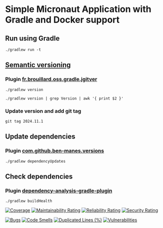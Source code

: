 # Simple Micronaut Application with Gradle and Docker support

## Run using Gradle

```shell
./gradlew run -t
```

## [Semantic versioning](https://zoltanaltfatter.com/2020/04/10/semantic-versioning-with-jgitver/)

### Plugin [fr.brouillard.oss.gradle.jgitver](https://github.com/jgitver/gradle-jgitver-plugin)

```shell
./gradlew version
```

```shell
./gradlew version | grep Version | awk '{ print $2 }'
```

### Update version and add git tag

```shell
git tag 2024.11.1
```

## Update dependencies

### Plugin [com.github.ben-manes.versions](https://github.com/ben-manes/gradle-versions-plugin)

```shell
./gradlew dependencyUpdates
```

## Check dependencies

### Plugin [dependency-analysis-gradle-plugin](https://github.com/autonomousapps/dependency-analysis-gradle-plugin)

```shell
./gradlew buildHealth
```

[![Coverage](https://sonarcloud.io/api/project_badges/measure?project=ak-git_Micronaut&metric=coverage)](https://sonarcloud.io/summary/new_code?id=ak-git_Micronaut)
[![Maintainability Rating](https://sonarcloud.io/api/project_badges/measure?project=ak-git_Micronaut&metric=sqale_rating)](https://sonarcloud.io/summary/new_code?id=ak-git_Micronaut)
[![Reliability Rating](https://sonarcloud.io/api/project_badges/measure?project=ak-git_Micronaut&metric=reliability_rating)](https://sonarcloud.io/summary/new_code?id=ak-git_Micronaut)
[![Security Rating](https://sonarcloud.io/api/project_badges/measure?project=ak-git_Micronaut&metric=security_rating)](https://sonarcloud.io/summary/new_code?id=ak-git_Micronaut)

[![Bugs](https://sonarcloud.io/api/project_badges/measure?project=ak-git_Micronaut&metric=bugs)](https://sonarcloud.io/summary/new_code?id=ak-git_Micronaut)
[![Code Smells](https://sonarcloud.io/api/project_badges/measure?project=ak-git_Micronaut&metric=code_smells)](https://sonarcloud.io/summary/new_code?id=ak-git_Micronaut)
[![Duplicated Lines (%)](https://sonarcloud.io/api/project_badges/measure?project=ak-git_Micronaut&metric=duplicated_lines_density)](https://sonarcloud.io/summary/new_code?id=ak-git_Micronaut)
[![Vulnerabilities](https://sonarcloud.io/api/project_badges/measure?project=ak-git_Micronaut&metric=vulnerabilities)](https://sonarcloud.io/summary/new_code?id=ak-git_Micronaut)